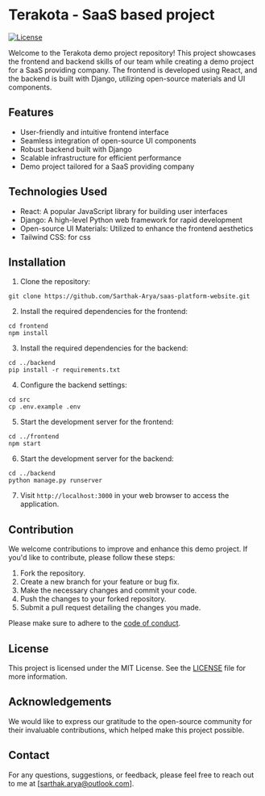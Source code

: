 # Terakota - SaaS based project

[![License](https://img.shields.io/badge/license-MIT-blue.svg)](LICENSE)

Welcome to the Terakota demo project repository! This project showcases the frontend and backend skills of our team while creating a demo project for a SaaS providing company. The frontend is developed using React, and the backend is built with Django, utilizing open-source materials and UI components.

## Features

- User-friendly and intuitive frontend interface
- Seamless integration of open-source UI components
- Robust backend built with Django
- Scalable infrastructure for efficient performance
- Demo project tailored for a SaaS providing company

## Technologies Used

- React: A popular JavaScript library for building user interfaces
- Django: A high-level Python web framework for rapid development
- Open-source UI Materials: Utilized to enhance the frontend aesthetics
- Tailwind CSS: for css  

## Installation

1. Clone the repository:

```shell
git clone https://github.com/Sarthak-Arya/saas-platform-website.git
```

2. Install the required dependencies for the frontend:

```shell
cd frontend
npm install
```

3. Install the required dependencies for the backend:

```shell
cd ../backend
pip install -r requirements.txt
```

4. Configure the backend settings:

```shell
cd src
cp .env.example .env
```

5. Start the development server for the frontend:

```shell
cd ../frontend
npm start
```

6. Start the development server for the backend:

```shell
cd ../backend
python manage.py runserver
```

7. Visit `http://localhost:3000` in your web browser to access the application.

## Contribution

We welcome contributions to improve and enhance this demo project. If you'd like to contribute, please follow these steps:

1. Fork the repository.
2. Create a new branch for your feature or bug fix.
3. Make the necessary changes and commit your code.
4. Push the changes to your forked repository.
5. Submit a pull request detailing the changes you made.

Please make sure to adhere to the [code of conduct](CODE_OF_CONDUCT.md).

## License

This project is licensed under the MIT License. See the [LICENSE](https://github.com/Sarthak-Arya/saas-platform-website/blob/main/LICENSE) file for more information.

## Acknowledgements

We would like to express our gratitude to the open-source community for their invaluable contributions, which helped make this project possible.

## Contact

For any questions, suggestions, or feedback, please feel free to reach out to me at [sarthak.arya@outlook.com].
